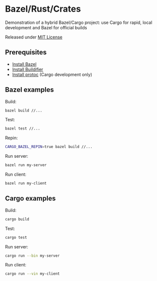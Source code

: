 # Bazel/Rust/Crates

Demonstration of a hybrid Bazel/Cargo project: use Cargo for rapid, local development
and Bazel for official builds

Released under [MIT License](LICENSE)

## Prerequisites

* [Install Bazel][bazel-install]
* [Install Buildifier][buildifier-install]
* [Install protoc][protoc-install] (Cargo development only)

## Bazel examples

Build:

```bash
bazel build //...
```

Test:

```bash
bazel test //...
```

Repin:

```bash
CARGO_BAZEL_REPIN=true bazel build //...
```

Run server:

```bash
bazel run my-server
```

Run client:

```bash
bazel run my-client
```

## Cargo examples

Build:

```bash
cargo build
```

Test:

```bash
cargo test
```

Run server:

```bash
cargo run --bin my-server
```

Run client:

```bash
cargo run --vin my-client
```

[bazel-install]: https://bazel.build/install/
[buildifier-install]: https://github.com/bazelbuild/buildtools
[protoc-install]: https://grpc.io/docs/protoc-installation/
